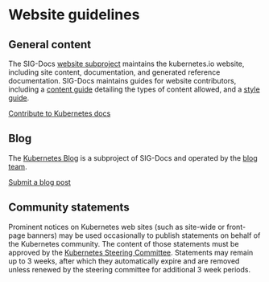 # Website guidelines

## General content

The SIG-Docs [website subproject] maintains the kubernetes.io website,
including site content, documentation, and generated reference documentation.
SIG-Docs maintains guides for website contributors, including a [content guide]
detailing the types of content allowed, and a [style guide].

[Contribute to Kubernetes docs]

## Blog 

The [Kubernetes Blog] is a subproject of SIG-Docs and operated by the [blog team].

[Submit a blog post]

## Community statements

Prominent notices on Kubernetes web sites (such as site-wide or front-page banners)
may be used occasionally to publish statements on behalf of the Kubernetes community.
The content of those statements must be approved by the [Kubernetes Steering Committee].
Statements may remain up to 3 weeks, after which they automatically expire
and are removed unless renewed by the steering committee for additional 3 week periods.

[website subproject]: https://github.com/kubernetes/community/tree/master/sig-docs#website
[content guide]: https://kubernetes.io/docs/contribute/style/content-guide/
[style guide]: https://kubernetes.io/docs/contribute/style/style-guide/
[Contribute to Kubernetes docs]: https://kubernetes.io/docs/contribute/
[Kubernetes Blog]: https://kubernetes.io/blog/
[blog team]: /sig-docs/blog-subproject
[Submit a blog post]: https://kubernetes.io/docs/contribute/#other-ways-to-contribute
[Kubernetes Steering Committee]: https://github.com/kubernetes/steering#steering-committee